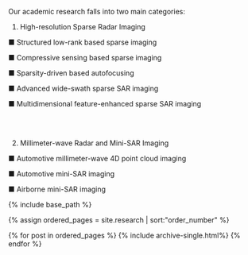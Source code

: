 
Our academic research falls into two main categories:

1) High-resolution Sparse Radar Imaging

■ Structured low-rank based sparse imaging

■ Compressive sensing based sparse imaging

■ Sparsity-driven based autofocusing

■ Advanced wide-swath sparse SAR imaging

■ Multidimensional feature-enhanced sparse SAR imaging
<include src="/_research/template2.htm"></include>

<br>
<br>

2) Millimeter-wave Radar and Mini-SAR Imaging

■ Automotive millimeter-wave 4D point cloud imaging

■ Automotive mini-SAR imaging

■ Airborne mini-SAR imaging

<nbsp>



{% include base_path %}

{% assign ordered_pages = site.research | sort:"order_number" %}

{% for post in ordered_pages %}
  {% include archive-single.html%}
{% endfor %}
